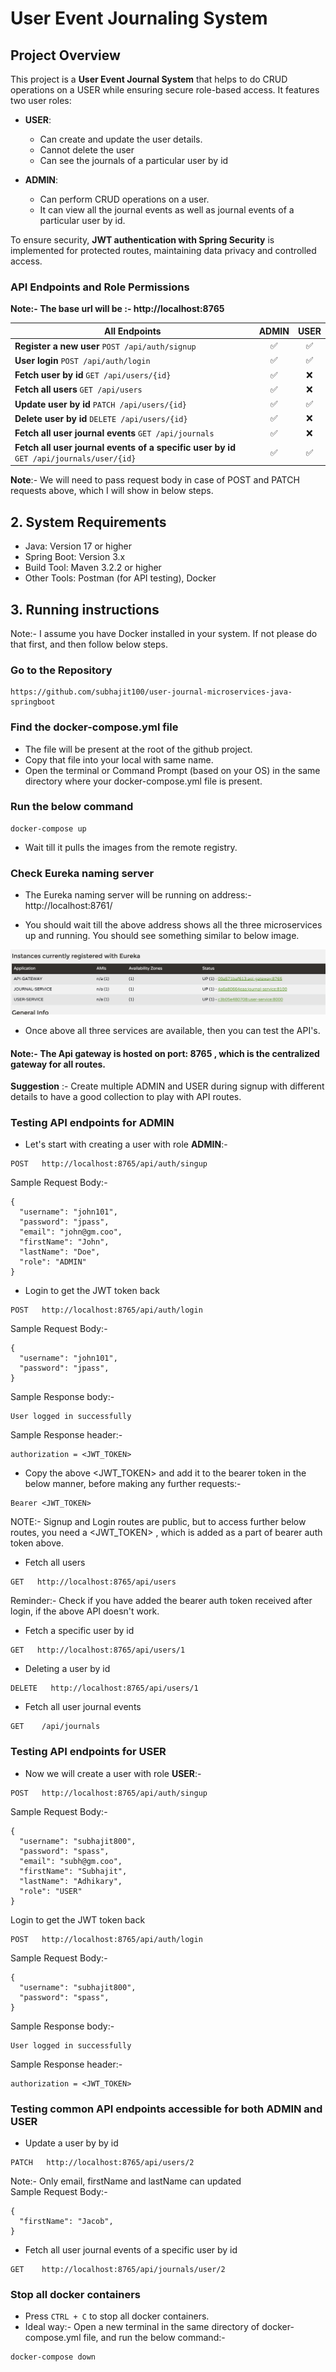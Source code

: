 # User Event Journaling System

## Project Overview

This project is a **User Event Journal System** that helps to do CRUD operations on a USER while ensuring secure role-based access. It features two user roles:

- **USER**:
    - Can create and update the user details.
    - Cannot delete the user
    - Can see the journals of a particular user by id

- **ADMIN**:
    - Can perform CRUD operations on a user.
    - It can view all the journal events as well as journal events of a particular user by id.

To ensure security, **JWT authentication with Spring Security** is implemented for protected routes, maintaining data privacy and controlled access. 

### API Endpoints and Role Permissions

**Note:- The base url will be :- http://localhost:8765**

| All Endpoints                                                                      | ADMIN | USER |
|------------------------------------------------------------------------------------|:-----:|:----:|
| **Register a new user** `POST /api/auth/signup`                                   | ✅    | ✅   |
| **User login** `POST /api/auth/login`                                             | ✅    | ✅   |
| **Fetch user by id** `GET /api/users/{id}`                                        | ✅    | ❌   |
| **Fetch all users** `GET /api/users`                                              | ✅    | ❌   |
| **Update user by id** `PATCH /api/users/{id}`                                     | ✅    | ✅   |
| **Delete user by id** `DELETE /api/users/{id}`                                    | ✅    | ❌   |
| **Fetch all user journal events** `GET /api/journals`                             | ✅    | ❌   |
| **Fetch all user journal events of a specific user by id** `GET /api/journals/user/{id}` | ✅    | ✅   |


**Note**:- We will need to pass request body in case of POST and PATCH requests above, which I will show in below steps.

## 2. System Requirements

- Java: Version 17 or higher
- Spring Boot: Version 3.x
- Build Tool: Maven 3.2.2 or higher
- Other Tools: Postman (for API testing), Docker

## 3. Running instructions
Note:- I assume you have Docker installed in your system. If not please do that first, and then follow below steps.

### Go to the Repository

```
https://github.com/subhajit100/user-journal-microservices-java-springboot
```

### Find the docker-compose.yml file

- The file will be present at the root of the github project. 
- Copy that file into your local with same name. 
- Open the terminal or Command Prompt (based on your OS) in the same directory where your docker-compose.yml file is present.

### Run the below command

```
docker-compose up
```
- Wait till it pulls the images from the remote registry.

### Check Eureka naming server

- The Eureka naming server will be running on address:- http://localhost:8761/

- You should wait till the above address shows all the three microservices up and running. You should see something similar to below image.

![Eureka running services](assets/eureka_running_services.png)

- Once above all three services are available, then you can test the API's.

#### Note:- The Api gateway is hosted on port: 8765 , which is the centralized gateway for all routes.


**Suggestion** :- Create multiple ADMIN and USER during signup with different details to have a good collection to play with API routes.

### Testing API endpoints for ADMIN

- Let's start with creating a user with role **ADMIN**:-
```
POST   http://localhost:8765/api/auth/singup
```
Sample Request Body:- 
```
{
  "username": "john101",
  "password": "jpass",
  "email": "john@gm.coo",
  "firstName": "John",
  "lastName": "Doe",
  "role": "ADMIN"
}
```

- Login to get the JWT token back
```
POST   http://localhost:8765/api/auth/login
```
Sample Request Body:-
```
{
  "username": "john101",
  "password": "jpass",
}  
```

Sample Response body:-
```
User logged in successfully
```

Sample Response header:-
```
authorization = <JWT_TOKEN>
```

- Copy the above <JWT_TOKEN> and add it to the bearer token in the below manner, before making any further requests:-
```
Bearer <JWT_TOKEN>
```

NOTE:- Signup and Login routes are public, but to access further below routes, you need a <JWT_TOKEN> , which is added as a part of bearer auth token above.

- Fetch all users 
```
GET   http://localhost:8765/api/users
```

Reminder:- Check if you have added the bearer auth token received after login, if the above API doesn't work.

- Fetch a specific user by id
```
GET   http://localhost:8765/api/users/1 
```

- Deleting a user by id
```
DELETE   http://localhost:8765/api/users/1 
```

- Fetch all user journal events
```
GET    /api/journals 
```


### Testing API endpoints for USER

- Now we will create a user with role **USER**:-
```
POST   http://localhost:8765/api/auth/singup
```
Sample Request Body:-
```
{
  "username": "subhajit800",
  "password": "spass",
  "email": "subh@gm.coo",
  "firstName": "Subhajit",
  "lastName": "Adhikary",
  "role": "USER"
}
```

Login to get the JWT token back
```
POST   http://localhost:8765/api/auth/login
```
Sample Request Body:-
```
{
  "username": "subhajit800",
  "password": "spass",
}  
```

Sample Response body:-
```
User logged in successfully
```

Sample Response header:-
```
authorization = <JWT_TOKEN>
```

### Testing common API endpoints accessible for both ADMIN and USER


- Update a user by by id
```
PATCH   http://localhost:8765/api/users/2
```
Note:- Only email, firstName and lastName can updated <br/>
Sample Request Body:-
```
{
  "firstName": "Jacob",
}
```

- Fetch all user journal events of a specific user by id
```
GET    http://localhost:8765/api/journals/user/2    
```

### Stop all docker containers
- Press ``` CTRL + C ``` to stop all docker containers. 
- Ideal way:- Open a new terminal in the same directory of docker-compose.yml file, and run the below command:-
```
docker-compose down
```

